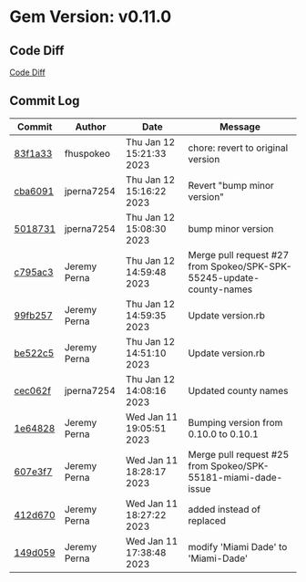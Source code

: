 # Gem Version: v0.11.0

## Code Diff

[Code Diff](https://github.com/Spokeo/geolookup/compare/v0.10.0...v0.11.0)

## Commit Log

Commit | Author | Date | Message
--- | --- | --- | ---
[83f1a33](https://github.com/Spokeo/geolookup/commit/83f1a33) | fhuspokeo | Thu Jan 12 15:21:33 2023 | chore: revert to original version
[cba6091](https://github.com/Spokeo/geolookup/commit/cba6091) | jperna7254 | Thu Jan 12 15:16:22 2023 | Revert "bump minor version"
[5018731](https://github.com/Spokeo/geolookup/commit/5018731) | jperna7254 | Thu Jan 12 15:08:30 2023 | bump minor version
[c795ac3](https://github.com/Spokeo/geolookup/commit/c795ac3) | Jeremy Perna | Thu Jan 12 14:59:48 2023 | Merge pull request #27 from Spokeo/SPK-SPK-55245-update-county-names
[99fb257](https://github.com/Spokeo/geolookup/commit/99fb257) | Jeremy Perna | Thu Jan 12 14:59:35 2023 | Update version.rb
[be522c5](https://github.com/Spokeo/geolookup/commit/be522c5) | Jeremy Perna | Thu Jan 12 14:51:10 2023 | Update version.rb
[cec062f](https://github.com/Spokeo/geolookup/commit/cec062f) | jperna7254 | Thu Jan 12 14:08:16 2023 | Updated county names
[1e64828](https://github.com/Spokeo/geolookup/commit/1e64828) | Jeremy Perna | Wed Jan 11 19:05:51 2023 | Bumping version from 0.10.0 to 0.10.1
[607e3f7](https://github.com/Spokeo/geolookup/commit/607e3f7) | Jeremy Perna | Wed Jan 11 18:28:17 2023 | Merge pull request #25 from Spokeo/SPK-55181-miami-dade-issue
[412d670](https://github.com/Spokeo/geolookup/commit/412d670) | Jeremy Perna | Wed Jan 11 18:27:22 2023 | added instead of replaced
[149d059](https://github.com/Spokeo/geolookup/commit/149d059) | Jeremy Perna | Wed Jan 11 17:38:48 2023 | modify 'Miami Dade' to 'Miami-Dade'
